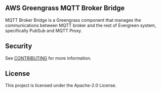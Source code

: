 ## AWS Greengrass MQTT Broker Bridge

MQTT Broker Bridge is a Greengrass component that manages the communications between MQTT broker and the rest of Evergreen system, specifically PubSub and MQTT Proxy.

## Security

See [CONTRIBUTING](CONTRIBUTING.md#security-issue-notifications) for more information.

## License

This project is licensed under the Apache-2.0 License.
